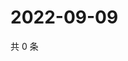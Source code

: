 # 2022-09-09

共 0 条

<!-- BEGIN WEIBO -->
<!-- 最后更新时间 Fri Sep 09 2022 16:08:05 GMT+0800 (China Standard Time) -->

<!-- END WEIBO -->
